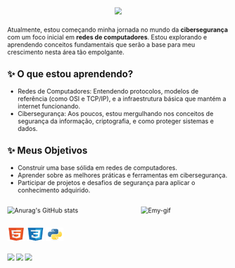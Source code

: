 <h1 align="center">
<img src="https://readme-typing-svg.herokuapp.com/?font=Righteous&size=35&center=true&vCenter=true&width=500&height=70&duration=4000&lines=olá!+👋;+me+chamo+Emilly!;" />
</h1>

Atualmente, estou começando minha jornada no mundo da **cibersegurança** com um foco inicial em **redes de computadores**. Estou explorando e aprendendo conceitos fundamentais que serão a base para meu crescimento nesta área tão empolgante.

## ✨ O que estou aprendendo?

- Redes de Computadores: Entendendo protocolos, modelos de referência (como OSI e TCP/IP), e a infraestrutura básica que mantém a internet funcionando.
- Cibersegurança: Aos poucos, estou mergulhando nos conceitos de segurança da informação, criptografia, e como proteger sistemas e dados.

## ✨ Meus Objetivos

- Construir uma base sólida em redes de computadores.
- Aprender sobre as melhores práticas e ferramentas em cibersegurança.
- Participar de projetos e desafios de segurança para aplicar o conhecimento adquirido.

##
![Anurag's GitHub stats](https://github-readme-stats.vercel.app/api?username=anuraghazra&theme=dark&show_icons=true)
<img align="right" alt="Emy-gif" height="200" width="200" src="https://i.giphy.com/media/v1.Y2lkPTc5MGI3NjExY3A2Y2F3ZGZpeTE5cjg0NHNkaGNwYjBzNThwdmdpemlidWFrdmZ1dyZlcD12MV9pbnRlcm5hbF9naWZfYnlfaWQmY3Q9Zw/4yT8CibjIdIWUsANjZ/giphy.gif">

<div style="display: inline_block"><br>
  <img align="center" alt="Emy-HTML" height="30" width="40" src="https://raw.githubusercontent.com/devicons/devicon/master/icons/html5/html5-original.svg">
  <img align="center" alt="Emy-CSS" height="30" width="40" src="https://raw.githubusercontent.com/devicons/devicon/master/icons/css3/css3-original.svg">
  <img align="center" alt="Emy-Python" height="30" width="40" src="https://raw.githubusercontent.com/devicons/devicon/master/icons/python/python-original.svg">
</div>

  ## 
  
<div> 
  <a href="https://instagram.com/emyemssss" target="_blank"><img src="https://img.shields.io/badge/-Instagram-%23E4405F?style=for-the-badge&logo=instagram&logoColor=white" target="_blank"></a>
 	<a href="https://www.twitch.tv/Emyemss" target="_blank"><img src="https://img.shields.io/badge/Twitch-9146FF?style=for-the-badge&logo=twitch&logoColor=white" target="_blank"></a>
  <a href="www.linkedin.com/in/emilly-eduarda-bitencourt-60077b27a" target="_blank"><img src="https://img.shields.io/badge/-LinkedIn-%230077B5?style=for-the-badge&logo=linkedin&logoColor=white" target="_blank"></a> 
  
</div>

